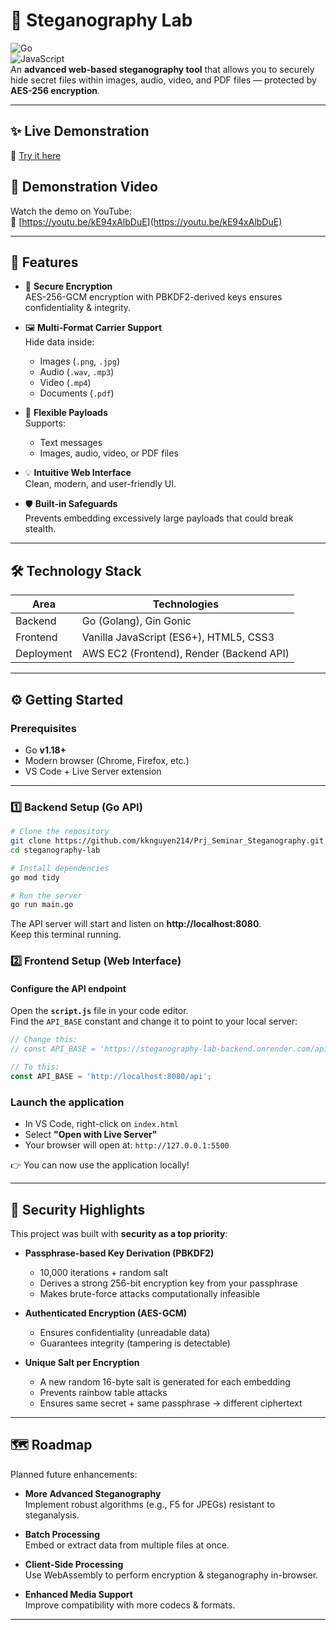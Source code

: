 # 🔮 Steganography Lab  

![Go](https://img.shields.io/badge/Go-00ADD8?style=for-the-badge&logo=go&logoColor=white)  
![JavaScript](https://img.shields.io/badge/JavaScript-F7DF1E?style=for-the-badge&logo=javascript&logoColor=black)  
An **advanced web-based steganography tool** that allows you to securely hide secret files within images, audio, video, and PDF files — protected by **AES-256 encryption**.  

---

## ✨ Live Demonstration  
🔗 [Try it here](http://ec2-3-106-122-161.ap-southeast-2.compute.amazonaws.com/)  

## 🎥 Demonstration Video  

Watch the demo on YouTube:  
🔗 [https://youtu.be/kE94xAlbDuE](https://youtu.be/kE94xAlbDuE)  

---

## 🚀 Features  

- 🔐 **Secure Encryption**  
  AES-256-GCM encryption with PBKDF2-derived keys ensures confidentiality & integrity.  

- 🖼️ **Multi-Format Carrier Support**  
  Hide data inside:  
  - Images (`.png`, `.jpg`)  
  - Audio (`.wav`, `.mp3`)  
  - Video (`.mp4`)  
  - Documents (`.pdf`)  

- 📂 **Flexible Payloads**  
  Supports:  
  - Text messages  
  - Images, audio, video, or PDF files  

- 💡 **Intuitive Web Interface**  
  Clean, modern, and user-friendly UI.  

- 🛡️ **Built-in Safeguards**  
  Prevents embedding excessively large payloads that could break stealth.  

---

## 🛠️ Technology Stack  

| Area      | Technologies |
|-----------|--------------|
| Backend   | Go (Golang), Gin Gonic |
| Frontend  | Vanilla JavaScript (ES6+), HTML5, CSS3 |
| Deployment| AWS EC2 (Frontend), Render (Backend API) |

---

## ⚙️ Getting Started  

### Prerequisites  
- Go **v1.18+**  
- Modern browser (Chrome, Firefox, etc.)  
- VS Code + Live Server extension  

---

### 1️⃣ Backend Setup (Go API)  

```bash
# Clone the repository
git clone https://github.com/kknguyen214/Prj_Seminar_Steganography.git
cd steganography-lab

# Install dependencies
go mod tidy

# Run the server
go run main.go

```
The API server will start and listen on **http://localhost:8080**.  
Keep this terminal running.  


### 2️⃣ Frontend Setup (Web Interface)  

#### Configure the API endpoint  
Open the **`script.js`** file in your code editor.  
Find the `API_BASE` constant and change it to point to your local server:  

```js
// Change this:
// const API_BASE = 'https://steganography-lab-backend.onrender.com/api';

// To this:
const API_BASE = 'http://localhost:8080/api';
```

### Launch the application  

- In VS Code, right-click on `index.html`  
- Select **"Open with Live Server"**  
- Your browser will open at: `http://127.0.0.1:5500`  

👉 You can now use the application locally!  

---

## 🔐 Security Highlights  

This project was built with **security as a top priority**:  

- **Passphrase-based Key Derivation (PBKDF2)**  
  - 10,000 iterations + random salt  
  - Derives a strong 256-bit encryption key from your passphrase  
  - Makes brute-force attacks computationally infeasible  

- **Authenticated Encryption (AES-GCM)**  
  - Ensures confidentiality (unreadable data)  
  - Guarantees integrity (tampering is detectable)  

- **Unique Salt per Encryption**  
  - A new random 16-byte salt is generated for each embedding  
  - Prevents rainbow table attacks  
  - Ensures same secret + same passphrase → different ciphertext  

---

## 🗺️ Roadmap  

Planned future enhancements:  

- **More Advanced Steganography**  
  Implement robust algorithms (e.g., F5 for JPEGs) resistant to steganalysis.  

- **Batch Processing**  
  Embed or extract data from multiple files at once.  

- **Client-Side Processing**  
  Use WebAssembly to perform encryption & steganography in-browser.  

- **Enhanced Media Support**  
  Improve compatibility with more codecs & formats.  

---

